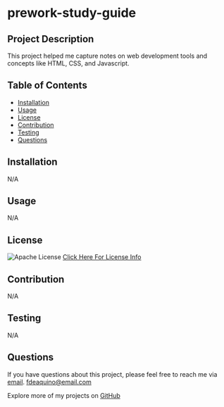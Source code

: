 # prework-study-guide

## Project Description
This project helped me capture notes on web development tools and concepts like HTML, CSS, and Javascript.

## Table of Contents
- [Installation](#installation)
- [Usage](#usage)
- [License](#license) 
- [Contribution](#contribution)
- [Testing](#testing)
- [Questions](#questions)

## Installation
N/A

## Usage
N/A


## License
![Apache License](https://img.shields.io/badge/license-Apache--2.0-blue)
[Click Here For License Info](http://www.apache.org/licenses/LICENSE-2.0)

## Contribution
N/A

## Testing
N/A

## Questions
If you have questions about this project, please feel free to reach me via [email](fdeaquino@email.com). fdeaquino@email.com

Explore more of my projects on [GitHub](https://github.com/fdeaquino)


